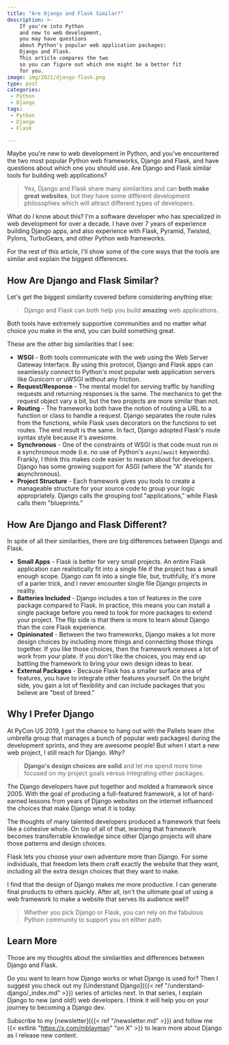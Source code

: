```yaml
---
title: "Are Django and Flask Similar?"
description: >-
    If you're into Python
    and new to web development,
    you may have questions
    about Python's popular web application packages:
    Django and Flask.
    This article compares the two
    so you can figure out which one might be a better fit
    for you.
image: img/2021/django-flask.png
type: post
categories:
 - Python
 - Django
tags:
 - Python
 - Django
 - Flask

---
```


Maybe you're new
to web development
in Python,
and you've encountered the two most popular Python web frameworks,
Django and Flask,
and have questions
about which one you should use.
Are Django and Flask similar tools
for building web applications?

> Yes, Django and Flask share many similarities
    and can **both make great websites**,
    but they have some different development philosophies
    which will attract different types
    of developers.

What do *I* know about this?
I'm a software developer
who has specialized
in web development
for over a decade.
I have over 7 years of experience building Django apps,
and also experience with Flask,
Pyramid,
Twisted,
Pylons,
TurboGears,
and other Python web frameworks.

For the rest of this article,
I'll show some of the core ways
that the tools are similar
and explain the biggest differences.

## How Are Django and Flask Similar?

Let's get the biggest similarity covered
before considering anything else:

> Django and Flask can both help you build **amazing** web applications.

Both tools have extremely supportive communities
and no matter what choice you make
in the end,
you can build something great.

These are the other big similarities
that I see:

* **WSGI** - Both tools communicate
    with the web
    using the Web Server Gateway Interface.
    By using this protocol,
    Django and Flask apps can seamlessly connect
    to Python's most popular web application servers
    like Gunicorn or uWSGI
    without any friction.
* **Request/Response** - The mental model
    for serving traffic
    by handling requests
    and returning responses is the same.
    The mechanics to get the request object vary a bit,
    but the two projects are more similar than not.
* **Routing** - The frameworks both have the notion
    of routing a URL to a function or class
    to handle a request.
    Django separates the route rules from the functions,
    while Flask uses decorators
    on the functions to set routes.
    The end result is the same.
    In fact,
    Django adopted Flask's route syntax style
    because it's awesome.
* **Synchronous** - One of the constraints
    of WSGI is that code must run
    in a synchronous mode
    (i.e. no use of Python's `async`/`await` keywords).
    Frankly,
    I think this makes code easier
    to reason about
    for developers.
    Django has some growing support
    for ASGI
    (where the "A" stands for **a**synchronous).
* **Project Structure** - Each framework gives you tools
    to create a manageable structure
    for your source code
    to group your logic appropriately.
    Django calls the grouping tool "applications,"
    while Flask calls them "blueprints."

## How Are Django and Flask Different?

In spite of all their similarities,
there *are* big differences
between Django and Flask.

* **Small Apps** - Flask is better
    for very small projects.
    An entire Flask application can realistically fit
    into a single file
    if the project has a small enough scope.
    Django *can* fit into a single file,
    but, truthfully,
    it's more of a parler trick,
    and I never encounter single file Django projects
    in reality.
* **Batteries Included** - Django includes a ton
    of features in the core package compared to Flask.
    In practice,
    this means you can install a single package
    before you need to look
    for more packages
    to extend your project.
    The flip side is that there is more
    to learn about Django
    than the core Flask experience.
* **Opinionated** - Between the two frameworks,
    Django makes a lot more design choices
    by including more things
    and connecting those things together.
    If you like those choices,
    then the framework removes a lot
    of work
    from your plate.
    If you don't like the choices,
    you may end up battling the framework
    to bring your own design ideas to bear.
* **External Packages** - Because Flask has a smaller surface area
    of features,
    you have to integrate other features yourself.
    On the bright side,
    you gain a lot of flexibility
    and can include packages
    that you believe are "best of breed."

## Why I Prefer Django

At PyCon US 2019,
I got the chance
to hang out
with the Pallets team
(the umbrella group
that manages a bunch of popular web packages)
during the development sprints,
and they are awesome people!
But when I start a new web project,
I still reach for Django. *Why?*

> **Django's design choices are solid**
and let me spend more time focused
on my project goals versus integrating other packages.

The Django developers have put together
and molded a framework
since 2005.
With the goal
of producing a full-featured framework,
a lot of hard-earned lessons
from years of Django websites
on the internet influenced the choices
that make Django what it is today.

The thoughts of many talented developers produced a framework
that feels like a cohesive whole.
On top of all of that,
learning that framework
becomes transferrable knowledge
since other Django projects will share those patterns
and design choices.

Flask lets you choose your own adventure more than Django.
For some individuals,
that freedom lets them craft exactly the website
that they want,
including all the extra design choices
that they want to make.

I find that the design
of Django
makes me more productive.
I can generate final products to others quickly.
After all,
isn't the ultimate goal
of using a web framework
to make a website
that serves its audience well?

> Whether you pick Django or Flask,
you can rely on the fabulous Python community
to support you on either path.

## Learn More

Those are my thoughts
about the similarities and differences
between Django
and Flask.

Do you want to learn how Django works
or what Django is used for?
Then I suggest you check out my
[Understand Django]({{< ref "/understand-django/_index.md" >}})
series of articles next.
In that series,
I explain Django
to new (and old!) web developers.
I think it will help you
on your journey to becoming a Django dev.

Subscribe to my [newsletter]({{< ref "/newsletter.md" >}})
and follow me
{{< extlink "https://x.com/mblayman" "on X" >}}
to learn more about Django
as I release new content.
